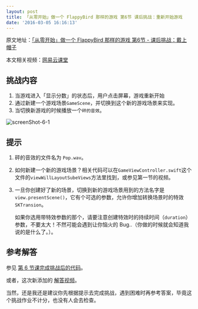```yaml
---
layout: post
title: 「从零开始」做一个 FlappyBird 那样的游戏 第6节 课后挑战：重新开始游戏
date: '2016-03-05 16:16:13'
---
```



原文地址：[「从零开始」做一个 FlappyBird 那样的游戏 第6节 - 课后挑战：戴上帽子](http://iosinit.com/flappybird-06-ex/)

本文相关视频：[网易云课堂](http://study.163.com/course/courseLearn.htm?courseId=1685005&lessonId=1003227002)

## 挑战内容

1. 当游戏进入「显示分数」的状态后，用户点击屏幕，游戏重新开始
2. 通过新建一个游戏场景`GameScene`，并切换到这个新的游戏场景来实现。
3. 当切换新游戏的时候播放一个`砰的音效`。

![screenShot-6-1](http://7xqycx.com1.z0.glb.clouddn.com/2016-03-06-screenShot-6-1.png)

## 提示
1. 砰的音效的文件名为 `Pop.wav`。
2. 如何新建一个新的游戏场景？相关代码可以在`GameViewController.swift`这个文件的`viewWillLayoutSubeViews`方法里找到，或参见第一节的视频。

3. 一旦你创建好了新的场景，切换到新的游戏场景用到的方法名字是`view.presentScene()`，它有个可选的参数，允许你增加转换场景时的特效`SKTransion`。
	
	如果你选用带特效参数的那个，请要注意创建特效时的持续时间（`duration`）参数，不要太大！不然可能会遇到让你恼火的 Bug..（你做的时候就会知道我说的是什么了。）。

## 参考解答

参见 [第 6 节课完成挑战后的代码](https://github.com/FangYiXiong/FlappyZoe/archive/part-6-challenge-finished.zip)。

或者，这次新添加的 [解答视频](http://study.163.com/course/courseLearn.htm?courseId=1685005&lessonId=1003227008)。

当然，还是我还是建议你先根据提示去完成挑战，遇到困难时再参考答案，毕竟这个挑战作业不计分，也没有人会去检查。
